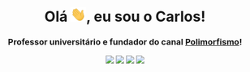 <h1 align="center">Olá <img src="https://raw.githubusercontent.com/ABSphreak/ABSphreak/master/gifs/Hi.gif" width="30px">, eu sou o Carlos!</h1>
<h3 align="center">Professor universitário e fundador do canal <a href="https://www.youtube.com/CanalPolimorfismo">Polimorfismo</a>!</h3>
 <p align="center"> 
  <img src="https://img.shields.io/badge/Fortran-E34F26?style=for-the-badge&logo=fortran&logoColor=white">
  <img src="https://img.shields.io/badge/Dart-1572B6?style=for-the-badge&logo=dart&logoColor=white">
  <img src="https://img.shields.io/badge/Flutter-F7DF1E?style=for-the-badge&logo=flutter&logoColor=black">
  <img src="https://img.shields.io/badge/Python-777BB4?style=for-the-badge&logo=python&logoColor=white">
  </p>
 <h3 align="center" <a href="https://github-readme-stats.vercel.app/api?username=cribeiroduarte&count_private=true&show_icons=true&theme=merko" </a></h3>
 
<!--
 <p align="center"> 
<img src="https://github-readme-stats.anuraghazra1.vercel.app/api/top-langs/?username=guilhermeSDB&layout=compact&hide=java">
  </p>

<!--
**cribeiroduarte/cribeiroduarte** is a ✨ _special_ ✨ repository because its `README.md` (this file) appears on your GitHub profile.

Here are some ideas to get you started:

- 🔭 I’m currently working on ...
- 🌱 I’m currently learning ...
- 👯 I’m looking to collaborate on ...
- 🤔 I’m looking for help with ...
- 💬 Ask me about ...
- 📫 How to reach me: ...
- 😄 Pronouns: ...
- ⚡ Fun fact: ...
-->
